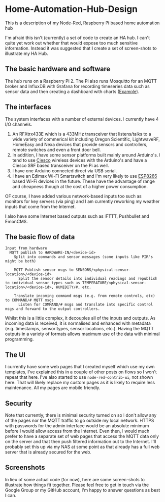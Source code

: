 # Home-Automation-Hub-Design
This is a description of my Node-Red, Raspberry Pi based home automation hub

I'm afraid this isn't (currently) a set of code to create an HA hub. I can't quite yet work out whether that would expose too much sensitive information. Instead it was suggested that I create a set of screen-shots to illustrate my HA Hub.

## The basic hardware and software
The hub runs on a Raspberry Pi 2. The Pi also runs Mosquitto for an MQTT broker and InfluxDB with Grafana for recording timeseries data such as sensor data and then creating a dashboard with charts ([Example](https://www.google.com/url?q=https%3A%2F%2Fsnapshot.raintank.io%2Fdashboard%2Fsnapshot%2FzhDlu2zmRADWjSyUIE36S1JzFqdbJolk&sa=D&sntz=1&usg=AFQjCNFn3rcyGvHWXUgCeviFy2TOFeShgg)).

## The interfaces
The system interfaces with a number of external devices. I currently have 4 I/O channels. 

1. An RFXtrx433E which is a 433MHz transceiver that listens/talks to a wide variety of commerical kit including Oregon Scientific, LightwaveRF, HomeEasy and Nexa devices that provide sensors and controllers, remote switches and even a front door bell. 
2. In addition, I have some sensor platforms built mainly around Arduino's. I tend to use [Ciesco](https://www.wirelessthings.net/) wireless devices with the Arduino's and have a Ciesco SRF based transceiver on the Pi as well.
3. I have one Arduino connected direct via USB serial.
4. I have an Edimax Wi-Fi Smartswitch and I'm very likely to use [ESP8266](esp8266.com) based Wi-Fi devices in the future. These have the advantage of range and cheapness though at the cost of a higher power consumption.

OF course, I have added various network-based inputs too such as monitors for key servers (via ping) and I am currently reworking my weather inputs that come from the Internet.

I also have some Internet based outputs such as IFTTT, Pushbullet and EmonCMS.

## The basic flow of data
```
Input from hardware
  MQTT publish to HARDWARE-IN/<device-id>
    Split into commands and sensor messages (some inputs like PIR's might be both)

    MQTT Publish sensor msgs to SENSORS/<physical-sensor-location>/<device-id>
      Split the sensor details into individual readings and republish to individual sensor types such as TEMPERATURE/<physical-sensor-location>/<device-id>, HUMIDITY/#, etc.

    Translate incoming command msgs (e.g. from remote controls, etc) to COMMAND/# MQTT msgs
      Listen for COMMAND/# msgs and translate into specific control msgs and forward to the output controllers.
```
Whilst this is a little complex, it decouples all of the inputs and outputs. As incoming data is received, it is normalised and enhanced with metadata (e.g. timestamps, sensor types, sensor locations, etc.). Having the MQTT outputs in a variety of formats allows maximum use of the data with minimal programming.

## The UI
I currently have some web pages that I created myself which use my own templates, I've explained this in a couple of other posts on flows so I won't repeat that here. I've also started to use `node-red-contrib-ui`, not shown here. That will likely replace my custom pages as it is likely to require less maintenance. All my pages are mobile friendly.

## Security
Note that currently, there is minimal security turned on so I don't allow any of the pages nor the MQTT traffic to go outside my local network. HTTPS with passwords for the admin interface would be an absolute minimum before I would allow access from the Internet. Even then, I would much prefer to have a separate set of web pages that access the MQTT data only on the server and that then push filtered information out to the Internet. I'll probably set this up via my NAS at some point as that already has a full web server that is already secured for the web.

## Screenshots
In lieu of some actual code (for now), here are some screen-shots to illustrate how things fit together. Please feel free to get in touch via the Google Group or my GitHub account, I'm happy to answer questions as best I can.
